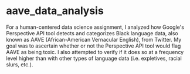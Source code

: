 # aave_data_analysis
For a human-centered data science assignment, I analyzed how Google's Perspective API tool detects and categorizes Black language data, also known as AAVE (African-American Vernacular English), from Twitter. My goal was to ascertain whether or not the Perspective API tool would flag AAVE as being toxic. I also attempted to verify if it does so at a frequency level higher than with other types of language data (i.e. expletives, racial slurs, etc.).
